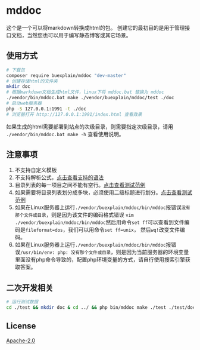 # mddoc
这个是一个可以将markdown转换成html的包。
创建它的最初目的是用于管理接口文档，当然您也可以用于编写静态博客或其它场景。

## 使用方式

```bash
# 下载包
composer require buexplain/mddoc "dev-master"
# 创建存储html的文件夹
mkdir doc
# 根据markdown文档生成html文件，linux下将 mddoc.bat 替换为 mddoc 
./vendor/bin/mddoc.bat make ./vendor/buexplain/mddoc/test ./doc
# 启动web服务器
php -S 127.0.0.1:1991 -t ./doc
# 浏览器打开 http://127.0.0.1:1991/index.html 查看效果
```
如果生成的html需要部署到站点的次级目录，则需要指定次级目录，请用 `./vendor/bin/mddoc.bat make -h` 查看使用说明。

## 注意事项
1. 不支持自定义模板
2. 不支持解析公式，[点击查看支持的语法](https://github.com/buexplain/mddoc/blob/master/test/test1_one_2.md)
3. 目录列表的每一项目之间不能有空行。[点击查看测试范例](https://github.com/buexplain/mddoc/blob/master/test/README.md)
4. 如果需要将目录列表划分成多块，必须使用二级标题进行划分。[点击查看测试范例](https://github.com/buexplain/mddoc/blob/master/test/README.md)
5. 如果在Linux服务器上运行`./vendor/buexplain/mddoc/bin/mddoc`报错误`没有那个文件或目录`，则是因为该文件的编码格式错误
   `vim ./vendor/buexplain/mddoc/bin/mddoc`然后用命令`set ff`可以查看到文件编码是`fileformat=dos`，我们可以用命令`set ff=unix`，
   然后`wq!`改变文件编码。
6. 如果在Linux服务器上运行`./vendor/buexplain/mddoc/bin/mddoc`报错误`/usr/bin/env: php: 没有那个文件或目录`，则是因为当前服务器的环境变量里面没有php命令导致的，配置php环境变量的方式，请自行使用搜索引擎获取答案。   

## 二次开发相关
```bash
# 运行测试数据
cd ./test && mkdir doc & cd ../ && php bin/mddoc make ./test ./test/doc README.md ./test/doc & echo http://127.0.0.1:1991/test/doc/index.html && php -S 127.0.0.1:1991 
```

## License
[Apache-2.0](http://www.apache.org/licenses/LICENSE-2.0.html)
